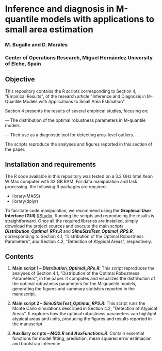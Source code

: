 
# Inference and diagnosis in M-quantile models with applications to small area estimation

### M. Bugallo and  D. Morales 

### Center of Operations Research, Miguel Hernández University of Elche, Spain
## Objective

This repository contains the R scripts corresponding to Section 4, "Empirical Results", of the research article "Inference and Diagnosis in M-Quantile Models with Applications to Small Area Estimation". 

Section 4 presents the results of several empirical studies, focusing on:

-- The distribution of the optimal robustness parameters in M-quantile models.

-- Their use as a diagnostic tool for detecting area-level outliers.

The scripts reproduce the analyses and figures reported in this section of the paper.


## Installation and requirements

The R code available in this repository was tested on a 3.3 GHz Intel Xeon W Mac computer with 32 GB RAM. For data manipulation and task processing, the following R packages are required:

-   library(MASS)
-   library(dplyr)


To facilitate code manipulation, we recommend using the **Graphical User Interface (GUI)** [RStudio](https://posit.co/downloads/). Running the scripts and reproducing the results is straightforward. Once all the required libraries are installed, simply download the project sources and execute the main scripts ***Distribution_Optimal_RPs.R*** and ***SimuSizeTest_Optimal_RPS.R***, corresponding to Section 4.1, "Distribution of the Optimal Robustness Parameters", and Section 4.2, "Detection of Atypical Areas", respectively.

## Contents

1. **Main script 1 – *Distribution_Optimal_RPs.R***: This script reproduces the analyses of Section 4.1, "Distribution of the Optimal Robustness Parameters", in the paper. It computes and visualizes the distribution of the optimal robustness parameters for the M-quantile models, generating the figures and summary statistics reported in the manuscript.  

2. **Main script 2 – *SimuSizeTest_Optimal_RPS.R***: This script runs the Monte Carlo simulations described in Section 4.2, "Detection of Atypical Areas". It explores how the optimal robustness parameters can highlight atypical areas and units, producing the figures and results reported in the manuscript.

3. **Auxiliary scripts – *MQ2.R* and *AuxFunctions.R***: Contain essential functions for model fitting, prediction, mean squared error estimacion and bootstrap inference.  
